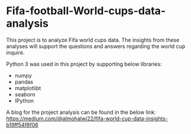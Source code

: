 # Fifa-football-World-cups-data-analysis

This project is to analyze Fifa world cups data. The insights from these analyses will support the questions and answers regarding the world cup inquire.

Python 3 was used in this project by supporting below libraries:
- numpy
- pandas
- matplotlibt
- seaborn 
- IPython 



A blog for the project analysis can be found in the below link:
https://medium.com/@almohalwi22/fifa-world-cup-data-insights-b19ff54f8f06
